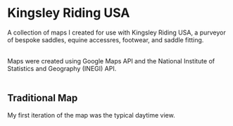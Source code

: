 # Kingsley Riding USA
A collection of maps I created for use with Kingsley Riding USA, a purveyor of bespoke saddles, equine accessres, footwear, and saddle fitting.
<BR>
<BR>

Maps were created using Google Maps API and the National Institute of Statistics and Geography (INEGI) API.
<BR><BR>


<h2>Traditional Map</h2>
My first iteration of the map was the typical daytime view. <BR>
<img src="
